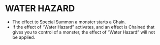 # WATER HAZARD

*   The effect to Special Summon a monster starts a Chain.
*   If the effect of “Water Hazard” activates, and an effect is Chained that gives you to control of a monster, the effect of “Water Hazard” will not be applied.
